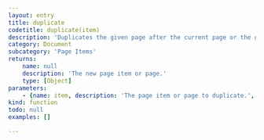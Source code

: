 ```yaml
---
layout: entry
title: duplicate
codetitle: duplicate(item)
description: 'Duplicates the given page after the current page or the given page item to the current page and layer. Use `rectMode()` to set center point.'
category: Document
subcategory: 'Page Items'
returns:
    name: null
    description: 'The new page item or page.'
    type: [Object]
parameters:
    - {name: item, description: 'The page item or page to duplicate.', optional: false, type: [PageItem, Page]}
kind: function
todo: null
examples: []

---
```

